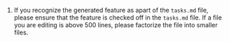 1. If you recognize the generated feature as apart of the `tasks.md` file, please ensure that the feature is checked off in the `tasks.md` file.
   If a file you are editing is above 500 lines, please factorize the file into smaller files.
